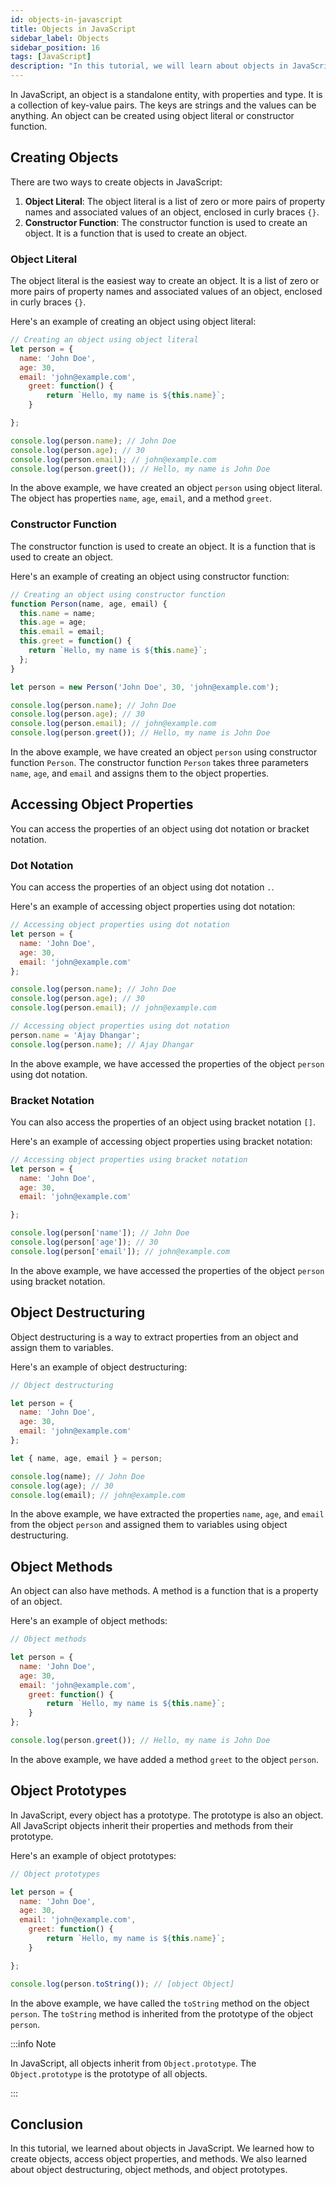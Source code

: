 ```yaml
---
id: objects-in-javascript
title: Objects in JavaScript
sidebar_label: Objects
sidebar_position: 16
tags: [JavaScript]
description: "In this tutorial, we will learn about objects in JavaScript. We will learn how to create objects, access object properties, and methods. We will also learn about object destructuring, object methods, and object prototypes."
---
```


In JavaScript, an object is a standalone entity, with properties and type. It is a collection of key-value pairs. The keys are strings and the values can be anything. An object can be created using object literal or constructor function.

## Creating Objects

There are two ways to create objects in JavaScript:

1. **Object Literal**: The object literal is a list of zero or more pairs of property names and associated values of an object, enclosed in curly braces `{}`.
2. **Constructor Function**: The constructor function is used to create an object. It is a function that is used to create an object.

### Object Literal

The object literal is the easiest way to create an object. It is a list of zero or more pairs of property names and associated values of an object, enclosed in curly braces `{}`.

Here's an example of creating an object using object literal:

```js title="app.js"
// Creating an object using object literal
let person = {
  name: 'John Doe',
  age: 30,
  email: 'john@example.com',
    greet: function() {
        return `Hello, my name is ${this.name}`;
    }

};

console.log(person.name); // John Doe
console.log(person.age); // 30
console.log(person.email); // john@example.com
console.log(person.greet()); // Hello, my name is John Doe
```

In the above example, we have created an object `person` using object literal. The object has properties `name`, `age`, `email`, and a method `greet`.

### Constructor Function

The constructor function is used to create an object. It is a function that is used to create an object.

Here's an example of creating an object using constructor function:

```js title="app.js"
// Creating an object using constructor function
function Person(name, age, email) {
  this.name = name;
  this.age = age;
  this.email = email;
  this.greet = function() {
    return `Hello, my name is ${this.name}`;
  };
}

let person = new Person('John Doe', 30, 'john@example.com');

console.log(person.name); // John Doe
console.log(person.age); // 30
console.log(person.email); // john@example.com
console.log(person.greet()); // Hello, my name is John Doe
```

In the above example, we have created an object `person` using constructor function `Person`. The constructor function `Person` takes three parameters `name`, `age`, and `email` and assigns them to the object properties.

## Accessing Object Properties

You can access the properties of an object using dot notation or bracket notation.

### Dot Notation

You can access the properties of an object using dot notation `.`.

Here's an example of accessing object properties using dot notation:

```js title="app.js"
// Accessing object properties using dot notation
let person = {
  name: 'John Doe',
  age: 30,
  email: 'john@example.com'
};

console.log(person.name); // John Doe
console.log(person.age); // 30
console.log(person.email); // john@example.com

// Accessing object properties using dot notation
person.name = 'Ajay Dhangar';
console.log(person.name); // Ajay Dhangar
```

In the above example, we have accessed the properties of the object `person` using dot notation.

### Bracket Notation

You can also access the properties of an object using bracket notation `[]`.

Here's an example of accessing object properties using bracket notation:

```js title="app.js"
// Accessing object properties using bracket notation
let person = {
  name: 'John Doe',
  age: 30,
  email: 'john@example.com'

};

console.log(person['name']); // John Doe
console.log(person['age']); // 30
console.log(person['email']); // john@example.com
```

In the above example, we have accessed the properties of the object `person` using bracket notation.

## Object Destructuring

Object destructuring is a way to extract properties from an object and assign them to variables.

Here's an example of object destructuring:

```js title="app.js"
// Object destructuring

let person = {
  name: 'John Doe',
  age: 30,
  email: 'john@example.com'
};

let { name, age, email } = person;

console.log(name); // John Doe
console.log(age); // 30
console.log(email); // john@example.com
```

In the above example, we have extracted the properties `name`, `age`, and `email` from the object `person` and assigned them to variables using object destructuring.

## Object Methods

An object can also have methods. A method is a function that is a property of an object.

Here's an example of object methods:

```js title="app.js"
// Object methods

let person = {
  name: 'John Doe',
  age: 30,
  email: 'john@example.com',
    greet: function() {
        return `Hello, my name is ${this.name}`;
    }
};

console.log(person.greet()); // Hello, my name is John Doe
```

In the above example, we have added a method `greet` to the object `person`.

## Object Prototypes

In JavaScript, every object has a prototype. The prototype is also an object. All JavaScript objects inherit their properties and methods from their prototype.

Here's an example of object prototypes:

```js title="app.js"
// Object prototypes

let person = {
  name: 'John Doe',
  age: 30,
  email: 'john@example.com',
    greet: function() {
        return `Hello, my name is ${this.name}`;
    }

};

console.log(person.toString()); // [object Object]
```

In the above example, we have called the `toString` method on the object `person`. The `toString` method is inherited from the prototype of the object `person`.

:::info Note

In JavaScript, all objects inherit from `Object.prototype`. The `Object.prototype` is the prototype of all objects.

:::

## Conclusion

In this tutorial, we learned about objects in JavaScript. We learned how to create objects, access object properties, and methods. We also learned about object destructuring, object methods, and object prototypes.